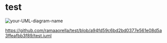 # test

![your-UML-diagram-name](http://www.plantuml.com/plantuml/proxy?cache=no&src=https://github.com/ramaaorella/test/blob/a94fd59c6bd2bd0377e561e08d5a3ffeafbb3f89/test.iuml)

https://github.com/ramaaorella/test/blob/a94fd59c6bd2bd0377e561e08d5a3ffeafbb3f89/test.iuml
